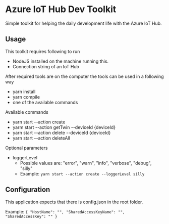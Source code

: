 # Azure IoT Hub Dev Toolkit

Simple toolkit for helping the daily development life with the Azure IoT Hub.

## Usage

This toolkit requires following to run

- NodeJS installed on the machine running this.
- Connection string of an IoT Hub

After required tools are on the computer the tools can be used in a following way

- yarn install
- yarn compile
- one of the available commands

Available commands

- yarn start --action create
- yarm start --action getTwin --deviceId {deviceId}
- yarn start --action delete --deviceId {deviceId}
- yarn start --action deleteAll

Optional parameters

- loggerLevel
  - Possible values are: "error", "warn", "info", "verbose", "debug", "silly"
  - Example: `yarn start --action create --loggerLevel silly`

## Configuration

This application expects that there is config.json in the root folder.

Example:
`{ "HostName": "", "SharedAccessKeyName": "", "SharedAccessKey": "" }`

